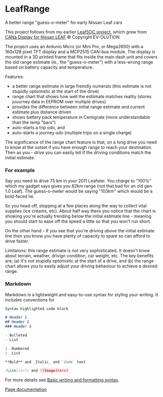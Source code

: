 # LeafRange
A better range "guess-o-meter" for early Nissan Leaf cars

This project follows from my earlier [LeafSOC project](https://github.com/PaulKennett/LeafSOCdisplay), which grew from [CANa Display for Nissan LEAF](https://ev-olution.yolasite.com/CANa.php) © Copyright EV-OLUTION

The project uses an Ardunio Micro (or Mini Pro, or Mega2650) with a 160x128 pixel TFT display and a MCP2515 CAN-bus module. The display is mounted in a 3D printed frame that fits inside the main dash unit and covers the old range estimate (ie., the "guess-o-meter") with a less-wrong range based on battery capacity and temperature.

Features:

- a better range estimate in large freindly numerals (this estimate is not stupidly optomistic at the start of the drive)
- range chart that shows how well the estiimate matches reality (stores jouurney data in EEPROM over multiple drives)
- provides the difference between initial range estimate and current estimate plus distance driven
- shows battery pack temperature in Centigrate (more understandable than the temp "bars")
- auto-starts a trip odo, and
- auto-starts a journey odo (multiple trips on a single charge)

The significance of the range chart feature is that, on a long drive you need to know at the outset if you have enough range to reach your destination. Then as you - drive you can easily tell if the driving conditions match the initial estimate.

### For example 

Say you need to drive 75 km in your 2011 Leafster. You charge to "100%" which my gadget says gives you 82km range (not that bad for an old gen 1.0 Leaf). The guess-o-meter would be saying "103km" which would be a bold-faced lie. 

So you head off, stopping at a few places along the way to collect vital supplies (ice creams, etc). About half way there you notice that the chart is showing you're actually trending _below_ the initial estimate line - meaning you should start to ease off the speed a little so that you won't run short. 

On the other hand - if you see that you're driving _above_ the initial estimate line then you know you have plenty of capacity to spare so can afford to drive faster. 

Limitaions: this range estimate is not very sophisticated. It doesn't know about terrain, weather, drivign condition, car weight, etc. The key benefits are; (a) it's not stupidly optomistic at the start of a drive, and (b) the range chart allows you to easily adjust your driving behaviour to achieve a desired range.




### Markdown

Markdown is a lightweight and easy-to-use syntax for styling your writing. It includes conventions for

```markdown
Syntax highlighted code block

# Header 1
## Header 2
### Header 3

- Bulleted
- List

1. Numbered
2. List

**Bold** and _Italic_ and `Code` text

[Link](url) and ![Image](src)
```

For more details see [Basic writing and formatting syntax](https://docs.github.com/en/github/writing-on-github/getting-started-with-writing-and-formatting-on-github/basic-writing-and-formatting-syntax).


[Page documentation](https://docs.github.com/categories/github-pages-basics/)
